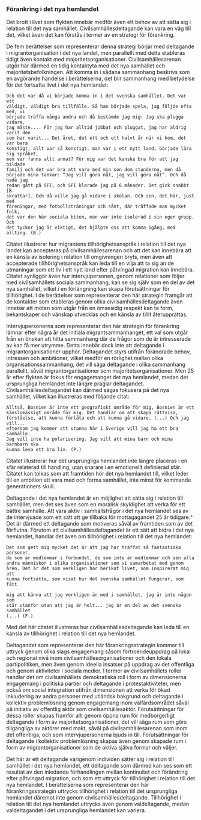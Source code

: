 ### Förankring i det nya hemlandet

Det brott i livet som flykten innebär medför även ett behov av att sätta sig i
relation till det nya samhället. Civilsamhällesdeltagande kan vara en väg till det,
vilket även det kan förstås i termer av en strategi för förankring.


De fem berättelser som representerar denna strategi börjar med deltagande i
migrantorganisation i det nya landet, men parallellt med detta etableras tidigt även
kontakt med majoritetsorganisationer. Civilsamhällesarenan utgör här därmed en
tidig kontaktyta med det nya samhället och majoritetsbefolkningen. Att komma
in i sådana sammanhang beskrivs som en avgörande händelse i berättelserna, det
blir sammanhang med betydelse för det fortsatta livet i det nya hemlandet:

```
Och det var då vi började komma in i det svenska samhället. Det var ett
väldigt, väldigt bra tillfälle. Så han började spela, jag följde ofta med, vi
började träffa många andra och då bestämde jag mig: Jag ska plugga vidare,
jag måste.... För jag har alltid jobbat och pluggat, jag har aldrig varit den
som har varit... Det året, det ett och ett halvt år när vi kom, det var bara
konstigt, allt var så konstigt, man var i ett nytt land, började lära sig språket,
men var fanns allt annat? För mig var det kanske bra för att jag bildade
familj och det var bra att vara med min son dom stunderna, men då
började mina tankar: ”Jag vill göra nåt, jag vill göra nåt”. Och då hade jag
redan gått på SFI, och SFI klarade jag på 6 månader. Det gick snabbt [B.
skrattar]. Och då ville jag gå vidare i skolan. Och sen, det här, just med
föreningar, med fotbollsträningar och sånt, där träffade man mycket folk,
det var den här sociala biten, man var inte isolerad i sin egen grupp. Och
det tycker jag är viktigt, det hjälpte oss att komma igång, med allting. (B.)
```
Citatet illustrerar hur migrantens tillhörighetsanspråk i relation till det nya landet
kan accepteras på civilsamhällesarenan och att det kan innebära att en känsla av
isolering i relation till omgivningen bryts, men även att accepterade
tillhörighetsanspråk kan leda till en vilja att ta sig an de utmaningar som ett liv i
ett nytt land efter påtvingad migration kan innebära. Citatet synliggör även hur
intervjupersonen, genom relationer som följer med civilsamhällets sociala
sammanhang, kan se sig själv som en del av det nya samhället, vilket i en
förlängning kan skapa förutsättningar för tillhörighet. I de berättelser som
representerar den här strategin framgår att de kontakter som etableras genom
olika civilsamhällesdeltagande även innebär att möten som utgår från en
ömsesidig respekt kan ta form, bekantskaper och vänskap utvecklas och en känsla
av tillit återupprättas.


Intervjupersonerna som representerar den här strategin för förankring lämnar
efter några år det initiala migrantsammanhanget, ett val som utgår från en önskan
att hitta sammanhang där de frågor som de är intresserade av kan få mer utrymme.
Detta innebär dock inte att deltagande i migrantorganisationer upphör.
Deltagandet styrs utifrån förändrade behov, intressen och ambitioner, vilket
medför en rörlighet mellan olika organisationssammanhang, det vill säga
deltagande i olika sammanhang parallellt, såväl migrantorganisationer som
majoritetsorganisationer. Men 25 år efter flykten är fokus för engagemanget det
nya hemlandet, medan det ursprungliga hemlandet inte längre präglar deltagandet.
Civilsamhällesdeltagandet kan därmed sägas fokusera på det nya samhället, vilket
kan illustreras med följande citat:

```
Alltså, Bosnien är inte ett geografiskt område för mig, Bosnien är ett
känslomässigt område för mig. Det handlar om att skapa rättvisa,
förståelse, att kunna förlåta och att kunna gå vidare. (...) Och jag vill...
eftersom jag kommer att stanna här i Sverige vill jag ha ett bra samhälle.
Jag vill inte ha polarisering. Jag vill att mina barn och mina barnbarn ska
kunna leva ett bra liv. (P.)
```
Citatet illustrerar hur det ursprungliga hemlandet inte längre placeras i en sfär
relaterad till handling, utan snarare i en emotionellt definierad sfär. Citatet kan
tolkas som att framtiden hör det nya hemlandet till, vilket leder till en ambition
att vara med och forma samhället, inte minst för kommande generationers skull.

Deltagande i det nya hemlandet är en möjlighet att sätta sig i relation till samhället,
men det ses även som en moralisk skyldighet att verka för ett bättre samhälle. Att
vara aktiv i samhällsfrågor i det nya hemlandet ses av de intervjuade som ett sätt
att ge tillbaka för mottagagandet 25 år tidigare.^ Det är därmed ett deltagande som
motiveras såväl av framtiden som av det förflutna. Förutom att
civilsamhällesdeltagandet är ett sätt att bidra i det nya hemlandet, handlar det även
om tillhörighet i relation till det nya hemlandet:

```
Det som gett mig mycket det är att jag har träffat så fantastiska personer,
de som är medlemmar i förbundet, de som inte är medlemmar och sen alla
andra människor i olika organisationer som vi samarbetat med genom
åren. Det är det som verkligen har berikat livet, som inspirerat mig att
kunna fortsätta, som visat hur det svenska samhället fungerar, som fått
```

```
mig att känna att jag verkligen är med i samhället, jag är inte någon som
står utanför utan att jag är helt... jag är en del av det svenska samhället
(...) (F.)
```
Med det här citatet illustreras hur civilsamhällesdeltagande kan leda till en känsla
av tillhörighet i relation till det nya hemlandet.

Deltagandet som representerar den här förankringsstrategin kommer till uttryck
genom olika slags engagemang såsom förtroendeuppdrag på lokal och regional
nivå inom civilsamhällesorganisationer och den lokala partipolitiken, men även
genom ideella insatser på uppdrag av det offentliga och genom aktiviteter i sociala
medier. I termer av civilsamhällets roller handlar det om civilsamhällets
demokratiska roll i form av dimensionerna engagemang i politiska partier och
deltagande i protestaktiviteter, men också om social integration utifrån
dimensionen att verka för ökad inkludering av andra personer med utländsk
bakgrund och deltagande i kollektiv problemlösning genom engagemang inom
välfärdsområdet såväl på initiativ av offentlig aktör som civilsamhällesaktör.
Förutsättningar för dessa roller skapas framför allt genom öppna rum för
medborgerligt deltagande i form av majoritetsorganisationer, det vill säga rum
som görs tillgängliga av aktörer med makt, såväl på civilsamhällesarenan som
inom det offentliga, och som intervjupersonerna bjuds in till. Förutsättningar för
deltagande i kollektiv problemlösning skapas även genom skapade rum i form av
migrantorganisationer som de aktiva själva formar och väljer.

Det här är ett deltagande varigenom individen sätter sig i relation till samhället i
det nya hemlandet, ett deltagande som därmed kan ses som ett resultat av den
inledande förhandlingen mellan kontinuitet och förändring efter påtvingad
migration, och som ett uttryck för tillhörighet i relation till det nya hemlandet. I
berättelserna som representerar den här förankringsstrategin uttrycks tillhörighet
i relation till det ursprungliga hemlandet däremot inte genom
civilsamhällesdeltagande. Tillhörighet i relation till det nya hemlandet uttrycks
även genom valdeltagande, medan valdeltagandet i det ursprungliga hemlandet
kan variera.


